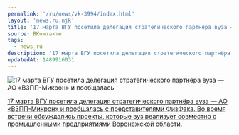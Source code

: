 ```yaml
---
permalink: '/ru/news/vk-3994/index.html'
layout: 'news.ru.njk'
title: '17 марта ВГУ посетила делегация стратегического партнёра вуза — АО «ВЗПП-Микрон» и пообщалась с'
source: ВКонтакте
tags:
  - news_ru
description: '17 марта ВГУ посетила делегация стратегического партнёра вуза — АО «ВЗПП-Микрон» и пообщалась'
updatedAt: 1489916031
---
```

![17 марта ВГУ посетила делегация стратегического партнёра вуза — АО «ВЗПП-Микрон» и пообщалась](https://sun9-11.userapi.com/c626518/v626518481/5341a/LO-azFOZgAE.jpg)

[17 марта ВГУ посетила делегация стратегического партнёра вуза — АО «ВЗПП-Микрон» и пообщалась с представителями ФизФака. Во время встречи обсуждались проекты, которые вуз реализует совместно с промышленными предприятиями Воронежской области.](http://www.vsu.ru/ru/news/feed/2017/03/8114)
